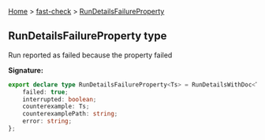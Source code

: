 [Home](/) &gt; [fast-check](../fast-check.md) &gt; [RunDetailsFailureProperty](RunDetailsFailureProperty.md)

## RunDetailsFailureProperty type

Run reported as failed because the property failed

<b>Signature:</b>

```typescript
export declare type RunDetailsFailureProperty<Ts> = RunDetailsWithDoc<Ts> & {
    failed: true;
    interrupted: boolean;
    counterexample: Ts;
    counterexamplePath: string;
    error: string;
};
```
